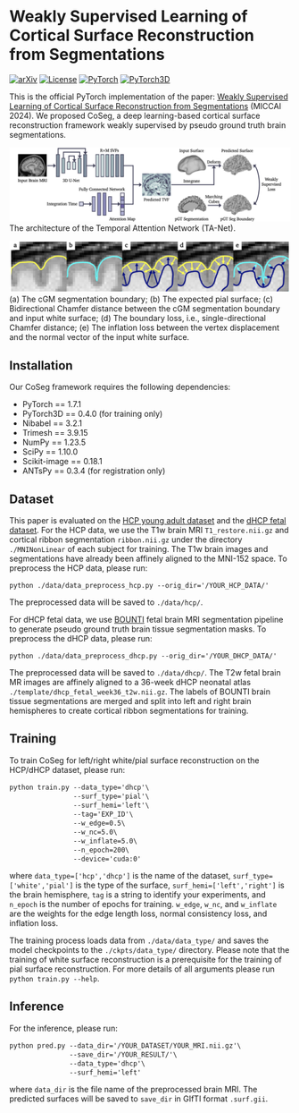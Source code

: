 # Weakly Supervised Learning of Cortical Surface Reconstruction from Segmentations

[![arXiv](https://img.shields.io/badge/arXiv-2406.12650-red.svg)](https://arxiv.org/abs/2406.12650)
[![License](https://img.shields.io/badge/License-Apache_2.0-blue.svg)](https://opensource.org/licenses/Apache-2.0)
[![PyTorch](https://img.shields.io/badge/PyTorch-1.7.1-brightgreen.svg)](https://pytorch.org/)
[![PyTorch3D](https://img.shields.io/badge/PyTorch3D-0.4.0-yellow.svg)](https://pytorch3d.org/)

This is the official PyTorch implementation of the paper: [Weakly Supervised Learning of Cortical Surface Reconstruction from Segmentations](https://papers.miccai.org/miccai-2024/841-Paper1517.html) (MICCAI 2024). We proposed CoSeg, a deep learning-based cortical surface reconstruction framework weakly supervised by pseudo ground truth brain segmentations.

![CoSeg](./figure/architecture.png)
The architecture of the Temporal Attention Network (TA-Net).

![Loss](./figure/loss.png)
(a) The cGM segmentation boundary; (b) The expected pial surface; (c) Bidirectional Chamfer distance between the cGM segmentation boundary and input white surface; (d) The boundary loss, i.e., single-directional Chamfer distance; (e) The inflation loss between the vertex displacement and the normal vector of the input white surface.


## Installation
Our CoSeg framework requires the following dependencies:
* PyTorch == 1.7.1
* PyTorch3D == 0.4.0 (for training only)
* Nibabel == 3.2.1
* Trimesh == 3.9.15
* NumPy == 1.23.5
* SciPy == 1.10.0
* Scikit-image == 0.18.1
* ANTsPy == 0.3.4 (for registration only)


## Dataset
This paper is evaluated on the [HCP young adult dataset](https://www.humanconnectome.org/study/hcp-young-adult/data-releases) and the [dHCP fetal dataset](https://biomedia.github.io/dHCP-release-notes/). For the HCP data, we use the T1w brain MRI ```T1_restore.nii.gz``` and cortical ribbon segmentation ```ribbon.nii.gz``` under the directory ```./MNINonLinear``` of each subject for training. The T1w brain images and segmentations have already been affinely aligned to the MNI-152 space. To preprocess the HCP data, please run:
```
python ./data/data_preprocess_hcp.py --orig_dir='/YOUR_HCP_DATA/'
```
The preprocessed data will be saved to ```./data/hcp/```.


For dHCP fetal data, we use [BOUNTI](https://doi.org/10.7554/eLife.88818.1) fetal brain MRI segmentation pipeline to generate pseudo ground truth brain tissue segmentation masks. To preprocess the dHCP data, please run:
```
python ./data/data_preprocess_dhcp.py --orig_dir='/YOUR_DHCP_DATA/'
```
The preprocessed data will be saved to ```./data/dhcp/```. The T2w fetal brain MR images are affinely aligned to a 36-week dHCP neonatal atlas ```./template/dhcp_fetal_week36_t2w.nii.gz```. The labels of BOUNTI brain tissue segmentations are merged and split into left and right brain hemispheres to create cortical ribbon segmentations for training.


## Training
To train CoSeg for left/right white/pial surface reconstruction on the HCP/dHCP dataset, please run:

```
python train.py --data_type='dhcp'\
                --surf_type='pial'\
                --surf_hemi='left'\
                --tag='EXP_ID'\
                --w_edge=0.5\
                --w_nc=5.0\
                --w_inflate=5.0\
                --n_epoch=200\
                --device='cuda:0'
```
where ```data_type=['hcp','dhcp']``` is the name of the dataset, ```surf_type=['white','pial']``` is the type of the surface, ```surf_hemi=['left','right']``` is the brain hemisphere, ```tag``` is a string to identify your experiments, and ```n_epoch``` is the number of epochs for training. ```w_edge```, ```w_nc```, and ```w_inflate``` are the weights for the edge length loss, normal consistency loss, and inflation loss.

The training process loads data from ```./data/data_type/``` and saves the model checkpoints to the ```./ckpts/data_type/``` directory. Please note that the training of white surface reconstruction is a prerequisite for the training of pial surface reconstruction. For more details of all arguments please run ```python train.py --help```.

## Inference
For the inference, please run:
```
python pred.py --data_dir='/YOUR_DATASET/YOUR_MRI.nii.gz'\
               --save_dir='/YOUR_RESULT/'\
               --data_type='dhcp'\
               --surf_hemi='left' 
```
where ```data_dir``` is the file name of the preprocessed brain MRI. The predicted surfaces will be saved to ```save_dir``` in GIfTI format ```.surf.gii```.